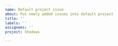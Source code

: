 ```yaml
---
name: Default project issue
about: Put newly added issues into default project
title: ''
labels: ''
assignees: ''
project: Shadows

---
```



